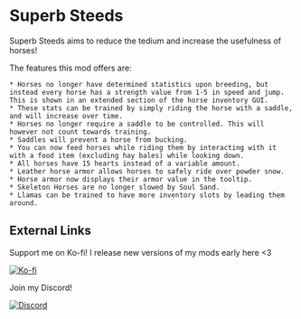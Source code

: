 # Superb Steeds
Superb Steeds aims to reduce the tedium and increase the usefulness of horses!

The features this mod offers are:
```
* Horses no longer have determined statistics upon breeding, but instead every horse has a strength value from 1-5 in speed and jump. This is shown in an extended section of the horse inventory GUI.
* These stats can be trained by simply riding the horse with a saddle, and will increase over time.
* Horses no longer require a saddle to be controlled. This will however not count towards training.
* Saddles will prevent a horse from bucking.
* You can now feed horses while riding them by interacting with it with a food item (excluding hay bales) while looking down.
* All horses have 15 hearts instead of a variable amount.
* Leather horse armor allows horses to safely ride over powder snow.
* Horse armor now displays their armor value in the tooltip.
* Skeleton Horses are no longer slowed by Soul Sand.
* Llamas can be trained to have more inventory slots by leading them around.
```

## External Links
Support me on Ko-fi! I release new versions of my mods early here <3

[![Ko-fi](https://i.imgur.com/6pkJV6h.png)](https://ko-fi.com/moriyashiine)

Join my Discord!

[![Discord](https://i.imgur.com/72QzxP1.png)](https://discord.gg/Am6M8VQ)